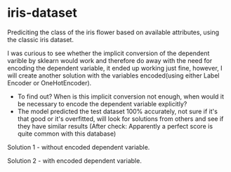 # iris-dataset
 Prediciting the class of the iris flower based on available attributes, using the classic iris dataset.

I was curious to see whether the implicit conversion of the dependent varible by sklearn would work and therefore do away with the need for encoding the dependent variable, it ended up  working just fine, however, I will create another solution with the variables encoded(using either Label Encoder or OneHotEncoder).
- To find out? When is this implicit conversion not enough, when would it be necessary to encode the dependent  variable explicitly?
- The model predicted the test dataset 100% accurately, not sure if it's that good or it's overfitted, will look for solutions from others and see if they have similar results (After check: Apparently a perfect score is quite common with this database)

Solution 1 - without encoded dependent variable.

Solution 2 - with encoded dependent variable.
